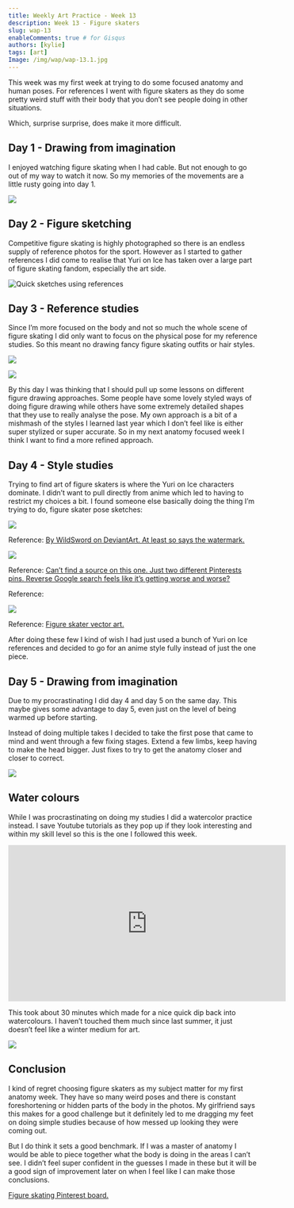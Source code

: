 ```yaml
---
title: Weekly Art Practice - Week 13
description: Week 13 - Figure skaters
slug: wap-13
enableComments: true # for Gisqus
authors: [kylie]
tags: [art]
Image: /img/wap/wap-13.1.jpg
---
```


This week was my first week at trying to do some focused anatomy and human poses. For references I went with figure skaters as they do some pretty weird stuff with their body that you don’t see people doing in other situations.

Which, surprise surprise, does make it more difficult.

<!--truncate-->

## Day 1 - Drawing from imagination

I enjoyed watching figure skating when I had cable. But not enough to go out of my way to watch it now. So my memories of the movements are a little rusty going into day 1.

![](/img/wap/wap-13.1.jpg)


## Day 2 - Figure sketching

Competitive figure skating is highly photographed so there is an endless supply of reference photos for the sport. However as I started to gather references I did come to realise that Yuri on Ice has taken over a large part of figure skating fandom, especially the art side.

![Quick sketches using references](/img/wap/wap-13.2.jpg)

## Day 3 - Reference studies

Since I’m more focused on the body and not so much the whole scene of figure skating I did only want to focus on the physical pose for my reference studies. So this meant no drawing fancy figure skating outfits or hair styles.

![](/img/wap/wap-13.3.1.jpg)

![](/img/wap/wap-13.3.2.jpg)

By this day I was thinking that I should pull up some lessons on different figure drawing approaches. Some people have some lovely styled ways of doing figure drawing while others have some extremely detailed shapes that they use to really analyse the pose. My own approach is a bit of a mishmash of the styles I learned last year which I don’t feel like is either super stylized or super accurate. So in my next anatomy focused week I think I want to find a more refined approach.


## Day 4 - Style studies

Trying to find art of figure skaters is where the Yuri on Ice characters dominate. I didn’t want to pull directly from anime which led to having to restrict my choices a bit. I found someone else basically doing the thing I’m trying to do, figure skater pose sketches:

![](/img/wap/wap-13.4.1.jpg)

Reference: [By WildSword on DeviantArt. At least so says the watermark.](https://www.deviantart.com/wildsword)

![](/img/wap/wap-13.4.2.jpg)

Reference: [Can’t find a source on this one. Just two different Pinterests pins. Reverse Google search feels like it’s getting worse and worse?](https://www.pinterest.ca/pin/598978819224291274/)

Reference: [](https://www.deviantart.com/iktis)

![](/img/wap/wap-13.4.3.jpg)

Reference: [Figure skater vector art.](https://www.freepik.com/premium-vector/figure-skating-one-line-illustration-ladies-is-ice-skating-vector-set-silhouettes_19978925.htm?epik=dj0yJnU9cFRwblo1d3ItVlBpTVNMR3BkTzZVVExSd0N3djJrb1ImcD0wJm49QXN2ZFA3RGJuNEVzcVBfYzg2dGJ2QSZ0PUFBQUFBR1l1ZEhZ)

After doing these few I kind of wish I had just used a bunch of Yuri on Ice references and decided to go for an anime style fully instead of just the one piece.

## Day 5 - Drawing from imagination

Due to my procrastinating I did day 4 and day 5 on the same day. This maybe gives some advantage to day 5, even just on the level of being warmed up before starting.

Instead of doing multiple takes I decided to take the first pose that came to mind and went through a few fixing stages. Extend a few limbs, keep having to make the head bigger. Just fixes to try to get the anatomy closer and closer to correct.

![](/img/wap/wap-13.5.jpg)


## Water colours

While I was procrastinating on doing my studies I did a watercolor practice instead. I save Youtube tutorials as they pop up if they look interesting and within my skill level so this is the one I followed this week.

<iframe width="560" height="315" src="https://www.youtube.com/embed/NjuMrThyWU8?si=NODYS9sZN7zVAlZt" title="YouTube video player" frameborder="0" allow="accelerometer; autoplay; clipboard-write; encrypted-media; gyroscope; picture-in-picture; web-share" referrerpolicy="strict-origin-when-cross-origin" allowfullscreen></iframe>

This took about 30 minutes which made for a nice quick dip back into watercolours. I haven’t touched them much since last summer, it just doesn’t feel like a winter medium for art.

![](/img/wc-hydrangea.jpg)

## Conclusion

I kind of regret choosing figure skaters as my subject matter for my first anatomy week. They have so many weird poses and there is constant foreshortening or hidden parts of the body in the photos. My girlfriend says this makes for a good challenge but it definitely led to me dragging my feet on doing simple studies because of how messed up looking they were coming out.

But I do think it sets a good benchmark. If I was a master of anatomy I would be able to piece together what the body is doing in the areas I can’t see. I didn’t feel super confident in the guesses I made in these but it will be a good sign of improvement later on when I feel like I can make those conclusions.

[Figure skating Pinterest board.](https://www.pinterest.ca/maeanu3639/wap-figureskating/)
